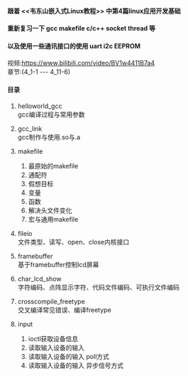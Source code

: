 #### 跟着 <<韦东山嵌入式Linux教程>> 中第4篇linux应用开发基础  
#### 重新复习一下 gcc makefile c/c++ socket thread 等  
#### 以及使用一些通讯接口的使用 uart i2c EEPROM  
视频:https://www.bilibili.com/video/BV1w4411B7a4  
章节:(4_1-1 --- 4_11-6)

#### 目录
1. helloworld_gcc  
gcc编译过程与常用参数

2. gcc_link  
gcc制作与使用.so与.a

3. makefile  
    1. 最原始的makefile  
    2. 通配符  
    3. 假想目标
    4. 变量
    5. 函数
    6. 解决头文件变化
    7. 宏与通用makefile  
  
4. fileio  
文件类型、读写、open、close内核接口

5. framebuffer  
基于framebuffer控制lcd屏幕

6. char_lcd_show  
字符编码、点阵显示字符、代码文件编码、可执行文件编码  

7. crosscompile_freetype  
交叉编译常见错误、编译freetype

8. input
    1. ioctl获取设备信息
    2. 读取输入设备的输入
    3. 读取输入设备的输入 poll方式
    4. 读取输入设备的输入 异步信号方式


